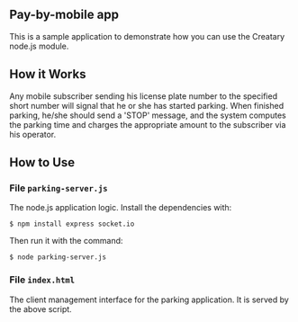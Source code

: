 ## Pay-by-mobile app

This is a sample application to demonstrate how you can use
the Creatary node.js module.

## How it Works

Any mobile subscriber sending his license plate number to the
specified short number will signal that he or she has started
parking.
When finished parking, he/she should send a 'STOP' message, and
the system computes the parking time and charges the appropriate
amount to the subscriber via his operator.

## How to Use

### File `parking-server.js`

The node.js application logic.
Install the dependencies with:

    $ npm install express socket.io
    
Then run it with the command:

    $ node parking-server.js
		    
### File `index.html`

The client management interface for the parking application.
It is served by the above script.
